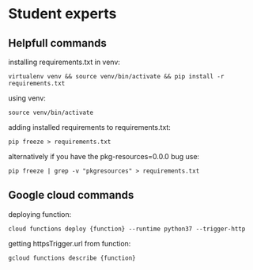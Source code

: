 # Student experts

## Helpfull commands

installing requirements.txt in venv:

```virtualenv venv && source venv/bin/activate && pip install -r requirements.txt```

using venv:

```source venv/bin/activate```

adding installed requirements to requirements.txt:

```pip freeze > requirements.txt```

alternatively if you have the pkg-resources=0.0.0 bug use:

```pip freeze | grep -v "pkgresources" > requirements.txt```


## Google cloud commands

deploying function:

```cloud functions deploy {function} --runtime python37 --trigger-http```

getting httpsTrigger.url from function:

```gcloud functions describe {function}```

